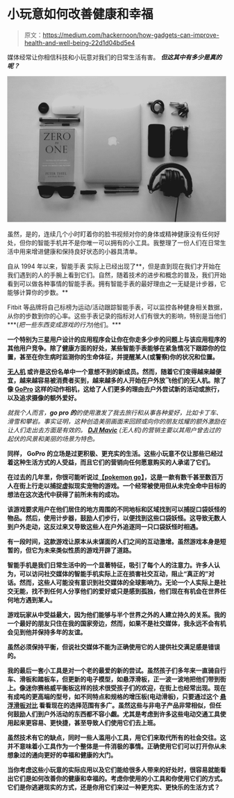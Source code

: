 # 小玩意如何改善健康和幸福

> 原文：<https://medium.com/hackernoon/how-gadgets-can-improve-health-and-well-being-22d1d04bd5e4>

媒体经常让你相信科技和小玩意对我们的日常生活有害。 ***但这其中有多少是真的呢？***

![](img/9a536b3e9f019f5d4f8efcfd565f5c3d.png)

虽然，是的，连续几个小时盯着你的脸书视频对你的身体或精神健康没有任何好处，但你的智能手机并不是你唯一可以拥有的小工具。我整理了一份人们在日常生活中用来增进健康和保持良好状态的小器具清单。

自从 1994 年以来，智能手表 实际上已经出现了**，但是直到现在我们才开始在我们遇到的人的手腕上看到它们。自然，随着技术的进步和概念的普及，我们开始看到可以做各种事情的智能手表。拥有智能手表的最好理由之一无疑是计步器，它能够计算你的步数。**

Fitbit 等品牌将自己标榜为运动/活动跟踪智能手表，可以监控各种健身相关数据，从你的步数到你的心率。这些手表记录的指标对人们有很大的影响，特别是当他们***(*把一些东西变成游戏的行为*)他们。***

**一个特别为三星用户设计的应用程序会让你在你走多少步的问题上与该应用程序的其他用户竞争。除了健康方面的好处，某些智能手表能够在紧急情况下跟踪你的位置，甚至在你生病时监测你的生命体征，并提醒某人(或警察)你的状况和位置。**

**[**无人机**](https://www.thesun.co.uk/news/3213708/drones-laws-uk-police-photography-uses/) 或许是这份名单中一个意想不到的新成员。然而，随着它们变得越来越便宜，越来越容易被消费者买到，越来越多的人开始在户外放飞他们的无人机。除了像 [**GoPro**](https://shop.gopro.com/cameras) 这样的动作相机，这给了人们更多的理由去户外尝试新的活动或旅行，以及追求摄像的额外爱好。**

**就我个人而言，**go pro 的**的使用激发了我去旅行和从事各种爱好*，比如卡丁车、滑雪和攀岩。*事实证明，这种创造美丽画面来回顾或向你的朋友炫耀的额外激励在让人们走出去方面是有效的。 [**DJI Mavic**](https://www.dji.com/en/mavic) (无人机)的营销主要以其用户曾去过的起伏的风景和美丽的场景为特色。**

**同样， **GoPro** 的立场是过更积极、更充实的生活。这些小玩意不仅让那些已经过着这种生活方式的人受益，而且它们的营销向任何愿意购买的人承诺了它们。**

**在过去的几年里，你很可能听说过[**【pokemon go】**](https://www.pokemongolive.com/en/)，这是一款有数千甚至数百万人在街上行走以捕捉虚拟现实宠物的游戏。一个经常被使用但从未完全命中目标的想法在这次迭代中获得了前所未有的成功。**

**该游戏要求用户在他们居住的地方周围的不同地标和区域找到可以捕捉口袋妖怪的物品。然后，使用计步器，鼓励人们步行，以便找到这些口袋妖怪。这导致无数人到户外走动，这反过来又导致这些人在户外追逐同一只口袋妖怪时相遇。**

**有一段时间，这款游戏让原本从未谋面的人们之间的互动激增。虽然游戏本身是短暂的，但它为未来类似性质的游戏开辟了道路。**

**智能手机是我们日常生活中的一个显著特征，吸引了每个人的注意力。许多人认为，可以访问社交媒体的智能手机实际上正在损害社交互动，阻止“真正的”对话。然而，这些人可能没有意识到社交媒体的全球影响力。无论一个人实际上是社交无能，找不到任何人分享他们的爱好或只是感到孤独，他们现在有机会在世界任何地方遇到某人。**

**游戏玩家从中受益最大，因为他们能够与半个世界之外的人建立持久的关系。我的一个最好的朋友只住在我的国家旁边，然而，如果不是社交媒体，我永远不会有机会见到他并保持多年的友谊。**

**虽然必须保持平衡，但说社交媒体不能为正确使用它的人提供社交满足感是错误的。**

**我的最后一套小工具是对一个老的最爱的新的尝试。虽然孩子们多年来一直骑自行车、滑板和踏板车，但更新的电子模型，如悬浮滑板，正一波一波地把他们带到街上。像迷你赛格威平衡板这样的技术很受孩子们的欢迎，在街上也经常出现。现在有成吨的更高端的型号，如不同特点和规格的增压板(**电动滑板**)，只要通过这个 [**悬浮滑板对比**](https://offroadhoverboard.net/best-hoverboards/) 看看现在的选择范围有多广。虽然这些与非电子产品非常相似，但任何鼓励人们到户外活动的东西都不容小觑。尤其是考虑到许多这些电动交通工具使用起来更容易、更快捷，甚至导致人们使用它们去上班。**

**虽然技术有它的缺点，同时一些人滥用小工具，用它们来取代所有的社会交往。这并不意味着小工具作为一个整体是一件消极的事情。正确使用它们可以打开你从未想象过的通向更好的幸福和健康的大门。**

**当你考虑这些小玩意的实际应用以及它们能给很多人带来的好处时，很容易就能看出它们是如何改善你的健康和幸福的。考虑你使用的小工具和你使用它们的方式。它们是你逃避现实的方式，还是你用它们来过一种更充实、更快乐的生活方式？**